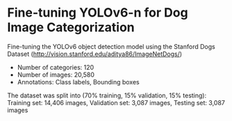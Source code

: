 # Fine-tuning YOLOv6-n for Dog Image Categorization


Fine-tuning the YOLOv6 object detection model using the Stanford Dogs Dataset (http://vision.stanford.edu/aditya86/ImageNetDogs/)
- Number of categories: 120
- Number of images: 20,580
- Annotations: Class labels, Bounding boxes

The dataset was split into (70\% training, 15\% validation, 15\% testing): Training set: 14,406 images, Validation set: 3,087 images, Testing set: 3,087 images
